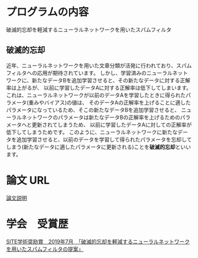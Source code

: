 # プログラムの内容
破滅的忘却を軽減するニューラルネットワークを用いたスパムフィルタ

## 破滅的忘却
近年、ニューラルネットワークを用いた文章分類が活発に行われており、スパムフィルタへの応用が期待されています。 
しかし、学習済みのニューラルネットワークに、新たなデータBを追加学習させると、その新たなデータに対する正解率は上がるが、
以前に学習したデータAに対する正解率は低下してしまいます。 
これは、ニューラルネットワークが以前のデータAを学習したときに得られたパラメータ(重みやバイアス)の値は、
そのデータAの正解率を上げることに適したパラメータになっているため、そこの新たなデータBを追加学習させると、
ニューラルネットワークのパラメータは新たなデータBの正解率を上げるためのパラメータへと更新されてしまうため、
以前に学習したデータAに対しての正解率が低下してしまうためです。 
このように、ニューラルネットワークに新たなデータを追加学習させると、以前のデータを学習して得られたパラメータを忘却してしまう(新たなデータに適したパラメータに更新される)ことを**破滅的忘却**といいます。


# 論文 URL
[論文説明](https://www.ieice.org/ken/paper/20190723N1Of/)

# 学会　受賞歴
[SITE学術奨励賞　2019年7月　「破滅的忘却を軽減するニューラルネットワークを用いたスパムフィルタの提案」](https://www.ieice.org/~site/site_award.html)